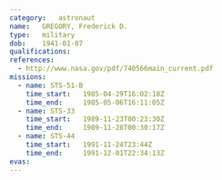 ```yaml
---
category:	astronaut
name:	GREGORY, Frederick D.
type:	military
dob:	1941-01-07
qualifications:
references:
  - http://www.nasa.gov/pdf/740566main_current.pdf
missions:
  - name: STS-51-B
    time_start:   1985-04-29T16:02:18Z
    time_end:     1985-05-06T16:11:05Z
  - name: STS-33
    time_start:   1989-11-23T00:23:30Z
    time_end:     1989-11-28T00:30:17Z
  - name: STS-44
    time_start:   1991-11-24T23:44Z
    time_end:     1991-12-01T22:34:13Z
evas:
---
```

